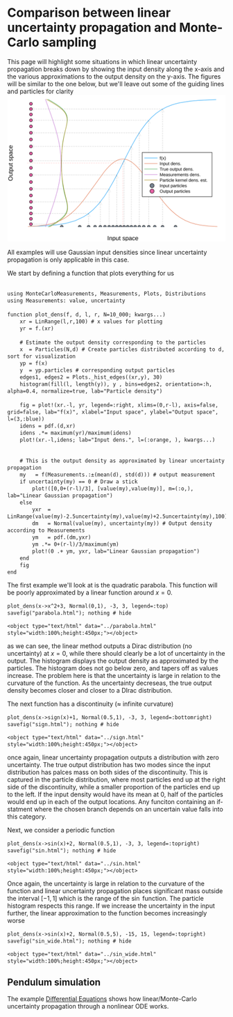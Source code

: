 
# Comparison between linear uncertainty propagation and Monte-Carlo sampling
This page will highlight some situations in which linear uncertainty propagation breaks down by showing the input density along the x-axis and the various approximations to the output density on the y-axis. The figures will be similar to the one below, but we'll leave out some of the guiding lines and particles for clarity
![transformed densities](assets/transformed_densities.svg)

All examples will use Gaussian input densities since linear uncertainty propagation is only applicable in this case.

We start by defining a function that plots everything for us

```@example comparison

using MonteCarloMeasurements, Measurements, Plots, Distributions
using Measurements: value, uncertainty

function plot_dens(f, d, l, r, N=10_000; kwargs...)
    xr = LinRange(l,r,100) # x values for plotting
    yr = f.(xr)

    # Estimate the output density corresponding to the particles
    x  = Particles(N,d) # Create particles distributed according to d, sort for visualization
    yp = f(x)
    y  = yp.particles # corresponding output particles
    edges1, edges2 = Plots._hist_edges((xr,y), 30)
    histogram(fill(l, length(y)), y , bins=edges2, orientation=:h, alpha=0.4, normalize=true, lab="Particle density")

    fig = plot!(xr.-l, yr, legend=:right, xlims=(0,r-l), axis=false, grid=false, lab="f(x)", xlabel="Input space", ylabel="Output space", l=(3,:blue))
    idens = pdf.(d,xr)
    idens .*= maximum(yr)/maximum(idens)
    plot!(xr.-l,idens; lab="Input dens.", l=(:orange, ), kwargs...)


    # This is the output density as approximated by linear uncertainty propagation
    my   = f(Measurements.:±(mean(d), std(d))) # output measurement
    if uncertainty(my) == 0 # Draw a stick
        plot!([0,0+(r-l)/3], [value(my),value(my)], m=(:o,), lab="Linear Gaussian propagation")
    else
        yxr  = LinRange(value(my)-2.5uncertainty(my),value(my)+2.5uncertainty(my),100)
        dm   = Normal(value(my), uncertainty(my)) # Output density according to Measurements
        ym   = pdf.(dm,yxr)
        ym .*= 0+(r-l)/3/maximum(ym)
        plot!(0 .+ ym, yxr, lab="Linear Gaussian propagation")
    end
    fig
end
```

The first example we'll look at is the quadratic parabola. This function will be poorly approximated by a linear function around $x=0$.
```@example comparison
plot_dens(x->x^2+3, Normal(0,1), -3, 3, legend=:top)
savefig("parabola.html"); nothing # hide
```

```@raw html
<object type="text/html" data="../parabola.html" style="width:100%;height:450px;"></object>
```
as we can see, the linear method outputs a Dirac distribution (no uncertainty) at $x=0$, while there should clearly be a lot of uncertainty in the output. The histogram displays the output density as approximated by the particles. The histogram does not go below zero, and tapers off as values increase. The problem here is that the uncertainty is large in relation to the curvature of the function. As the uncertainty decreseas, the true output density becomes closer and closer to a DIrac distribution.


The next function has a discontinuity (≈ infinite curvature)
```@example comparison
plot_dens(x->sign(x)+1, Normal(0.5,1), -3, 3, legend=:bottomright)
savefig("sign.html"); nothing # hide
```

```@raw html
<object type="text/html" data="../sign.html" style="width:100%;height:450px;"></object>
```
once again, linear uncertainty propagation outputs a distribution with zero uncertainty. The true output distribution has two modes since the input distribution has palces mass on both sides of the discontinuity. This is captured in the particle distribution, where most particles end up at the right side of the discontinuity, while a smaller proportion of the particles end up to the left. If the input density would have its mean at 0, half of the particles would end up in each of the output locations. Any funciton containing an if-statment where the chosen branch depends on an uncertain value falls into this category.

Next, we consider a periodic function
```@example comparison
plot_dens(x->sin(x)+2, Normal(0.5,1), -3, 3, legend=:topright)
savefig("sin.html"); nothing # hide
```

```@raw html
<object type="text/html" data="../sin.html" style="width:100%;height:450px;"></object>
```
Once again, the uncertainty is large in relation to the curvature of the function and linear uncertainty propagation places significant mass outside the interval $[-1, 1]$ which is the range of the $\sin$ function. The particle histogram respects this range. If we increase the uncertainty in the input further, the linear approximation to the function becomes increasingly worse
```@example comparison
plot_dens(x->sin(x)+2, Normal(0.5,5), -15, 15, legend=:topright)
savefig("sin_wide.html"); nothing # hide
```

```@raw html
<object type="text/html" data="../sin_wide.html" style="width:100%;height:450px;"></object>
```

## Pendulum simulation
The example [Differential Equations](@ref) shows how linear/Monte-Carlo uncertainty propagation through a nonlinear ODE works.